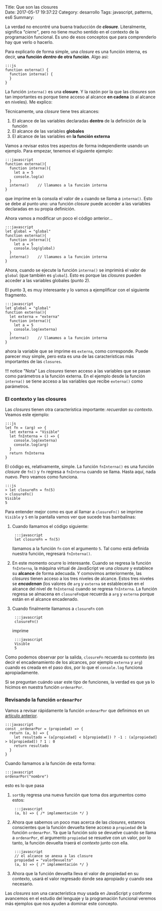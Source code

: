 Title: Que son las closures    
Date: 2017-05-17 19:37:22
Category: desarrollo
Tags: javascript, patterns, es6
Summary:

La verdad no encontré una buena traducción de __*closure*__. Literalmente, significa _"cierre"_, pero no tiene mucho sentido en el contexto de la programación funcional. Es uno de esos conceptos que para comprenderlo hay que verlo o hacerlo.

Para explicarlo de forma simple, una _closure_ es una función interna, es decir, __una función *dentro* de otra función__. Algo asi:

    :::js
    function externa() {
      function interna() {
      }  
    }

La función `interna()` es una **closure**. Y la razón por la que las *closures* son tan importantes es porque tiene acceso al alcance **en cadena** (o al alcance en niveles). Me explico:

Técnicamente, una _closure_ tiene tres alcances:

1. El alcance de las variables declaradas __dentro__ de la definición de la función
1. El alcance de las variables **globales**
3. El alcance de las variables en __la función externa__

Vamos a revisar estos tres aspectos de forma independiente usando un ejemplo. Para empezar, tenemos el siguiente ejemplo:

    :::javascript
    function externa(){
      function interna(){
        let a = 5
        console.log(a)
      }
      interna()    // llamamos a la función interna
    }


que imprime en la consola el valor de `a` cuando se llama a `interna()`. Esto se debe al punto uno: una función _closure_ puede acceder a las variables declaradas en su propia definición.

Ahora vamos a modificar un poco el código anterior...

    :::javascript
    let global = "global"
    function externa(){
      function interna(){
        let a = 5
        console.log(global)
      }
      interna()    // llamamos a la función interna
    }


Ahora, cuando se ejecute la función `interna()` se imprimirá el valor de `global` (que también es `global`). Esto es porque las _closures_ pueden acceder a las variables globales (punto 2).

El punto 3, es muy interesante y lo vamos a ejemplificar con el siguiente fragmento.

    :::javascript
    let global = "global"
    function externa(){
      let externa = "externa"
      function interna(){
        let a = 5
        console.log(externa)
      }
      interna()    // llamamos a la función interna
    }

ahora la variable que se imprime es `externa`, como corresponde. Puede parecer muy simple, pero esta es una de las características más importantes de las `closures`.

!!! notice "Nota"
    Las _closures_ tienen acceso a las variables que se pasan como parámetros a la función externa. En el ejemplo desde la función `interna()` se tiene acceso a las variables que recibe `externa()` como parámetros.

### El contexto y las closures
Las _closures_ tienen otra característica importante: _recuerdan su contexto_. Veamos este ejemplo:

    :::js
    let fn = (arg) => {
      let externa = "Visible"
      let fnInterna = () => {
        console.log(externa)
        console.log(arg)
      }
      return fnInterna
    }

El código es, relativamente, simple. La función `fnInterna()` es una función _closure_ de `fn()` y `fn` regresa a `fnInterna` cuando se llama. Hasta aquí, nada nuevo. Pero veamos como funciona.

    :::js
    > let closureFn = fn(5)
    > closureFn()
    Visible
    5

Para entender mejor como es que al llamar a `closureFn()` se imprime `Visible` y `5` en la pantalla vamos ver que sucede tras bambalinas:

1. Cuando llamamos el código siguiente:

        :::javascript
        let closureFn = fn(5)

    llamamos a la función `fn` con el argumento `5`. Tal como está definida nuestra función, regresará `fnInterna()`.

1. En este momento ocurre lo interesante. Cuando se regresa la función `fnInterna`, la máquina virtual de JavaScript ve una _closure_ y establece su __alcance__ de forma adecuada. Y comovimos anteriormente, las _closures_ tienen acceso a los tres niveles de alcance. Estos tres niveles se __*encadenan*__ (los valores de `arg` y `externa` se establecerán en el alcance del nivel de `fnInterna`) cuando se regresa `fnInterna`. La función regresa se almacena en `closureFn`que recuerda a `arg` y `externa` porque están en el alcance encadenado.

1. Cuando finalmente llamamos a `closureFn` con

        :::javascript
        closureFn()

    imprime

        :::javascript
        Visible
        5

 Como podemos observar por la salida, `closureFn` recuerda su contexto (es decir el encadenamiento de los alcances, por ejemplo `externa` y `arg`) cuando es creada en el paso dos, por lo que el `console.log` funciona apropiadamente.

 Si se preguntan cuándo usar este tipo de funciones, la verdad es que ya lo hicimos en nuestra función `ordenarPor`.


### Revisando la función `ordenarPor`

Vamos a revisar rápidamente la función `ordenarPor` que definimos en un [artículo anterior](/desarrollo/funciones-de-primer-orden-ii.html#la-funcion-ordenarpor).


    :::javascript
    const _ordenarPor = (propiedad) => {
      return (a, b) => {
        let resultado = (a[propiedad] < b[propiedad]) ? -1 : (a[propiedad] > b[propiedad]) ? 1 : 0
        return resultado
      }
    }

Cuando llamamos a la función de esta forma:

    :::javascript
    ordenarPor("nombre")

esto es lo que pasa

1. `sortBy` regresa una nueva función que toma dos argumentos como estos:

        :::javascript
        (a, b) => { /* implementación */ }

1. Ahora que sabemos un poco mas acerca de las _closures_, estamos conscientes que la función devuelta tiene acceso a `propiedad` de la función `ordenarPor`. Ya que la función solo se devuelve cuando se llama a `ordenarPor`, el argumento `propiedad` se resuelve con un valor, por lo tanto, la función devuelta traerá el _contexto_ junto con ella.

        :::javascript
        // el alcance se anexa a las closure
        propiedad = "valorDevuelto"
        (a, b) => { /* implementación */ }


1. Ahora que la función devuelta lleva el valor de propiedad en su contexto, usará el valor regresado donde sea apropiado y cuando sea necesario.

Las _closures_ son una característica muy usada en JavaScript y conforme avancemos en el estudio del lenguaje y la programación funcional veremos más ejemplos que nos ayuden a dominar este concepto.
